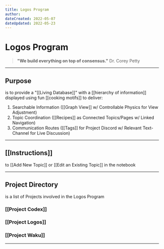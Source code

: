 ```yaml
---
title: Logos Program
author: 
dateCreated: 2022-05-07
dateUpdated: 2022-05-23
---
```


# Logos Program
>**"We build everything on top of consensus."**
Dr. Corey Petty

---

## Purpose
is to provide a "[[Living Database]]" with a [[hierarchy of information]] displayed using fun [[cooking motifs]] to deliver:

1. Searchable Information ([[Graph View]] w/ Controllable Physics for View Adjustment)
2. Topic Coordination ([[Recipes]] as Connected Topics/Pages w/ Linked Navigation)
3. Communication Routes ([[Tags]] for Project Discord w/ Relevant Text-Channel for Live Discussion)

---

## [[Instructions]]
to [[Add New Topic]] or [[Edit an Existing Topic]] in the notebook

---

## Project Directory
is a list of Projects involved in the Logos Program

### [[Project Codex]]
### [[Project Logos]]
### [[Project Waku]]

---
